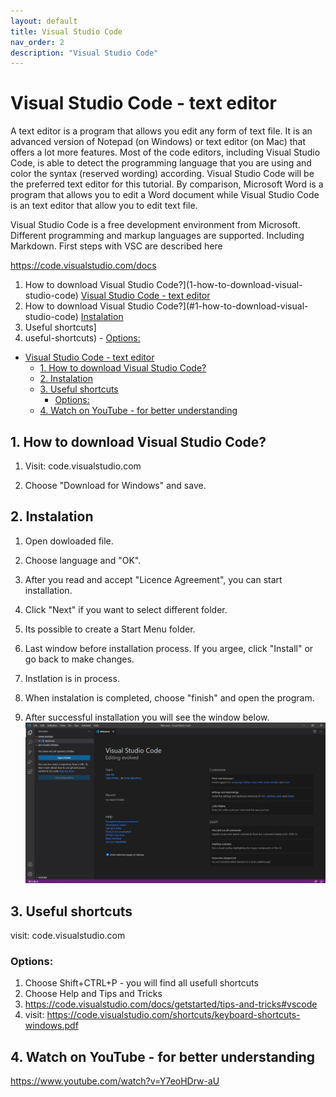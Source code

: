 ```yaml
---
layout: default
title: Visual Studio Code
nav_order: 2
description: "Visual Studio Code"
---
```


# Visual Studio Code - text editor

 A text editor is a program that allows you edit any form of text file. It is an advanced version of Notepad (on Windows) or text editor (on Mac) that offers a lot more features. Most of the code editors, including Visual Studio Code, is able to detect the programming language that you are using and color the syntax (reserved wording) according. Visual Studio Code will be the preferred text editor for this tutorial.
By comparison, Microsoft Word is a program that allows you to edit a Word document while Visual Studio Code is an text editor that allow you to edit text file.

Visual Studio Code is a free development environment from Microsoft. Different programming and markup languages are supported. Including Markdown. First steps with VSC are described here

https://code.visualstudio.com/docs

  1. How to download Visual Studio Code?](1-how-to-download-visual-studio-code)
  [Visual Studio Code - text editor](#visual-studio-code---text-editor)
  1. How to download Visual Studio Code?](#1-how-to-download-visual-studio-code)
    [Instalation](#2-instalation)
  2. Useful shortcuts]
  3. useful-shortcuts)
    - [Options:](#options)
- [Visual Studio Code - text editor](#visual-studio-code---text-editor)
  - [1. How to download Visual Studio Code?](#1-how-to-download-visual-studio-code)
  - [2. Instalation](#2-instalation)
  - [3. Useful shortcuts](#3-useful-shortcuts)
    - [Options:](#options)
  - [4. Watch on YouTube - for better understanding](#4-watch-on-youtube---for-better-understanding)

## 1. How to download Visual Studio Code?

1. Visit: code.visualstudio.com 
    
2. Choose "Download for Windows" and save.

## 2. Instalation
1. Open dowloaded file.
   
2. Choose language and "OK".
   
3. After you read and accept "Licence Agreement", you can start installation.

4. Click "Next" if you want to select different folder.
    
5. Its possible to create a Start Menu folder.
 
6. Last window before installation process. If you argee, click "Install" or go back to make changes.
     
7. Instlation is in process.
    
8. When instalation is completed, choose "finish" and open the program.

9. After successful installation you will see the window below.
    ![error](/assets/images/zdjecieVSC.png)

## 3. Useful shortcuts
visit: code.visualstudio.com 

### Options:
1. Choose Shift+CTRL+P - you will find all usefull shortcuts
2. Choose Help and Tips and Tricks 
3. https://code.visualstudio.com/docs/getstarted/tips-and-tricks#vscode
4. visit: https://code.visualstudio.com/shortcuts/keyboard-shortcuts-windows.pdf 

## 4. Watch on YouTube - for better understanding
https://www.youtube.com/watch?v=Y7eoHDrw-aU



